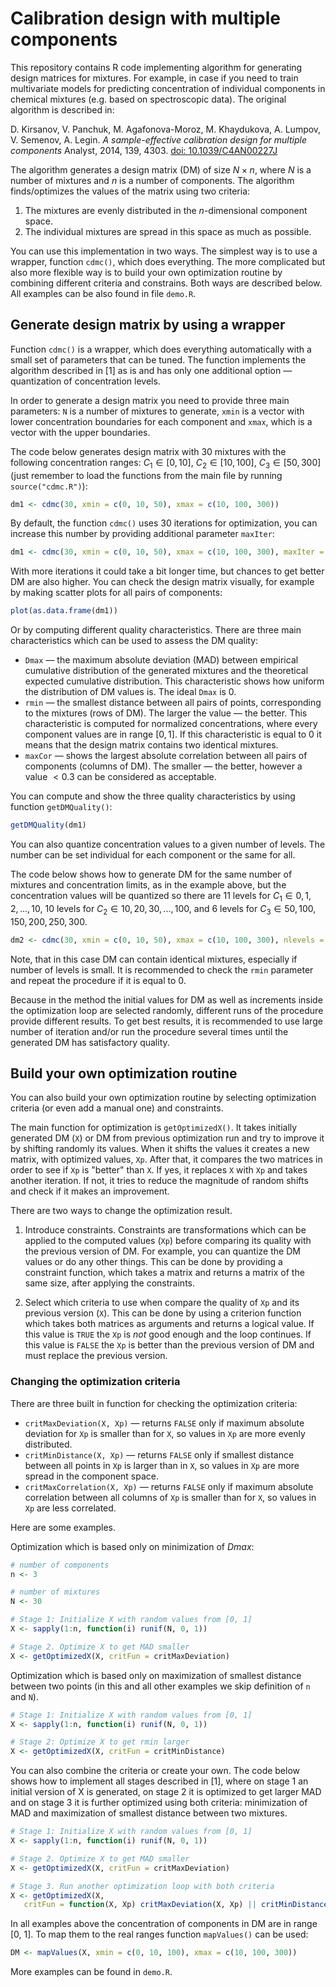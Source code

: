# Calibration design with multiple components

This repository contains R code implementing algorithm for generating design matrices for mixtures. For example, in case if you need to train multivariate models for predicting concentration of individual components in chemical mixtures (e.g. based on spectroscopic data). The original algorithm is described in:

D. Kirsanov, V. Panchuk, M. Agafonova-Moroz, M. Khaydukova, A. Lumpov, V. Semenov, A. Legin. *A sample-effective calibration design for multiple components* Analyst, 2014, 139, 4303. [doi: 10.1039/C4AN00227J](https://10.1039/C4AN00227J)

The algorithm generates a design matrix (DM) of size $N \times n$, where $N$ is a number of mixtures and $n$ is a number of components. The algorithm finds/optimizes the values of the matrix using two criteria:

1. The mixtures are evenly distributed in the $n$-dimensional component space.
2. The individual mixtures are spread in this space as much as possible.

You can use this implementation in two ways. The simplest way is to use a wrapper, function `cdmc()`, which does everything. The more complicated but also more flexible way is to build your own optimization routine by combining different criteria and constrains. Both ways are described below. All examples can be also found in file `demo.R`.

## Generate design matrix by using a wrapper

Function `cdmc()` is a wrapper, which does everything automatically with a small set of parameters that can be tuned. The function implements the algorithm described in [1] as is and has only one additional option — quantization of concentration levels.

In order to generate a design matrix you need to provide three main parameters: `N` is a number of mixtures to generate, `xmin` is a vector with lower concentration boundaries for each component and `xmax`, which is a vector with the upper boundaries.

The code below generates design matrix with 30 mixtures with the following concentration
ranges: $C_1 \in [0, 10]$, $C_2 \in [10, 100]$, $C_3 \in [50, 300]$ (just remember to load the functions from the main file by running `source("cdmc.R")`):

```r
dm1 <- cdmc(30, xmin = c(0, 10, 50), xmax = c(10, 100, 300))
```

By default, the function `cdmc()` uses 30 iterations for optimization, you can increase this number by providing additional parameter `maxIter`:

```r
dm1 <- cdmc(30, xmin = c(0, 10, 50), xmax = c(10, 100, 300), maxIter = 100)
```

With more iterations it could take a bit longer time, but chances to get better DM are also higher.
You can check the design matrix visually, for example by making scatter plots for all pairs of components:

```r
plot(as.data.frame(dm1))
```

Or by computing different quality characteristics. There are three main characteristics which can be used to assess the DM quality:

* `Dmax` — the maximum absolute deviation (MAD) between empirical cumulative distribution of the generated mixtures and the theoretical expected cumulative distribution. This characteristic shows how uniform the distribution of DM values is. The ideal `Dmax` is $0$.
* `rmin` — the smallest distance between all pairs of points, corresponding to the mixtures (rows of DM). The larger the value — the better. This characteristic is computed for normalized concentrations, where every component values are in range $[0, 1]$. If this characteristic is equal to $0$ it means that the design matrix contains two identical mixtures.
* `maxCor` — shows the largest absolute correlation between all pairs of components (columns of DM). The smaller — the better, however a value $<0.3$ can be considered as acceptable.

You can compute and show the three quality characteristics by using function `getDMQuality()`:

```r
getDMQuality(dm1)
```

You can also quantize concentration values to a given number of levels. The number can be set individual for each component or the same for all.


The code below shows how to generate DM for the same number of mixtures and concentration limits, as in the example above, but the concentration values will be quantized so there are 11 levels for $C_1 \in {0, 1, 2, ..., 10}$, 10 levels for $C_2 \in {10, 20, 30, ..., 100}$, and 6 levels for $C_3 \in {50, 100, 150, 200, 250, 300}$.

```r
dm2 <- cdmc(30, xmin = c(0, 10, 50), xmax = c(10, 100, 300), nlevels = c(11, 10, 6))
```

Note, that in this case DM can contain identical mixtures, especially if number of levels is small. It is recommended to check the `rmin` parameter and repeat the procedure if it is equal to 0.

Because in the method the initial values for DM as well as increments inside the optimization loop are selected randomly, different runs of the procedure provide different results. To get best results, it is recommended to use large number of iteration and/or run the procedure several times until the generated DM has satisfactory quality.


## Build your own optimization routine

You can also build your own optimization routine by selecting optimization criteria (or even add a manual one) and constraints.

The main function for optimization is `getOptimizedX()`. It takes initially generated DM (`X`) or DM from previous optimization run and try to improve it by shifting randomly its values. When it shifts the values it creates a new matrix, with optimized values, `Xp`. After that, it compares the two matrices in order to see if `Xp` is "better" than `X`. If yes, it replaces `X` with `Xp` and takes another iteration. If not, it tries to reduce the magnitude of random shifts and check if it makes an improvement.

There are two ways to change the optimization result.

1. Introduce constraints. Constraints are transformations which can be applied to the computed values (`Xp`) before comparing its quality with the previous version of DM. For example, you can quantize the DM values or do any other things. This can be done by providing a constraint function, which takes a matrix and returns a matrix of the same size, after applying the constraints.

2. Select which criteria to use when compare the quality of `Xp` and its previous version (`X`). This can be done by using a criterion function which takes both matrices as arguments and returns a logical value. If this value is `TRUE` the `Xp` is *not* good enough and the loop continues. If this value is `FALSE` the `Xp` is better than the previous version of DM and must replace the previous version.

### Changing the optimization criteria

There are three built in function for checking the optimization criteria:

* `critMaxDeviation(X, Xp)` — returns `FALSE` only if maximum absolute deviation for `Xp` is smaller than for `X`, so values in `Xp` are more evenly distributed.
* `critMinDistance(X, Xp)` — returns `FALSE` only if smallest distance between all points in `Xp` is larger than in `X`, so values in `Xp` are more spread in the component space.
* `critMaxCorrelation(X, Xp)` — returns `FALSE` only if maximum absolute correlation between all columns of `Xp` is smaller than for `X`, so values in `Xp` are less correlated.

Here are some examples.

Optimization which is based only on minimization of *Dmax*:

```r
# number of components
n <- 3

# number of mixtures
N <- 30

# Stage 1: Initialize X with random values from [0, 1]
X <- sapply(1:n, function(i) runif(N, 0, 1))

# Stage 2. Optimize X to get MAD smaller
X <- getOptimizedX(X, critFun = critMaxDeviation)
```

Optimization which is based only on maximization of smallest distance between two points (in this and all other examples we skip definition of `n` and `N`).

```r
# Stage 1: Initialize X with random values from [0, 1]
X <- sapply(1:n, function(i) runif(N, 0, 1))

# Stage 2: Optimize X to get rmin larger
X <- getOptimizedX(X, critFun = critMinDistance)
```

You can also combine the criteria or create your own. The code below shows how to implement all stages described in [1], where on stage 1 an initial version of X is generated, on stage 2 it is optimized to get larger MAD and on stage 3 it is further optimized using both criteria: minimization of MAD and maximization of smallest distance between two mixtures.

```r
# Stage 1: Initialize X with random values from [0, 1]
X <- sapply(1:n, function(i) runif(N, 0, 1))

# Stage 2. Optimize X to get MAD smaller
X <- getOptimizedX(X, critFun = critMaxDeviation)

# Stage 3. Run another optimization loop with both criteria
X <- getOptimizedX(X,
   critFun = function(X, Xp) critMaxDeviation(X, Xp) || critMinDistance(X, Xp))
```

In all examples above the concentration of components in DM are in range [0, 1]. To map them to the real ranges function `mapValues()` can be used:

```r
DM <- mapValues(X, xmin = c(0, 10, 100), xmax = c(10, 100, 300))
```

More examples can be found in `demo.R`.

